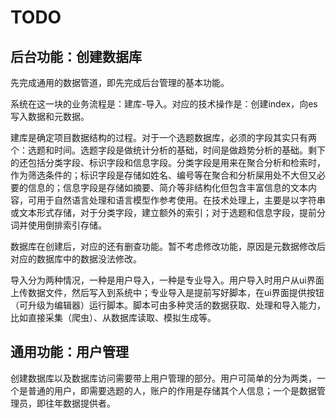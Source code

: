 
# TODO

## 后台功能：创建数据库

先完成通用的数据管道，即先完成后台管理的基本功能。

系统在这一块的业务流程是：建库-导入。对应的技术操作是：创建index，向es写入数据和元数据。

建库是确定项目数据结构的过程。对于一个选题数据库，必须的字段其实只有两个：选题和时间。选题字段是做统计分析的基础，时间是做趋势分析的基础。剩下的还包括分类字段、标识字段和信息字段。分类字段是用来在聚合分析和检索时，作为筛选条件的；标识字段是存储如姓名、编号等在聚合和分析屎用处不大但又必要的信息的；信息字段是存储如摘要、简介等非结构化但包含丰富信息的文本内容，可用于自然语言处理和语言模型作参考使用。在技术处理上，主要是以字符串或文本形式存储，对于分类字段，建立额外的索引；对于选题和信息字段，提前分词并使用倒排索引存储。

数据库在创建后，对应的还有删查功能。暂不考虑修改功能，原因是元数据修改后对应的数据库中的数据没法修改。

导入分为两种情况，一种是用户导入，一种是专业导入。用户导入时用户从ui界面上传数据文件，然后写入到系统中；专业导入是提前写好脚本，在ui界面提供按钮（可升级为编辑器）运行脚本。脚本可由多种灵活的数据获取、处理和导入能力，比如直接采集（爬虫）、从数据库读取、模拟生成等。

## 通用功能：用户管理

创建数据库以及数据库访问需要带上用户管理的部分。用户可简单的分为两类，一个是普通的用户，即需要选题的人，账户的作用是存储其个人信息；一个是数据管理员，即往年数据提供者。
